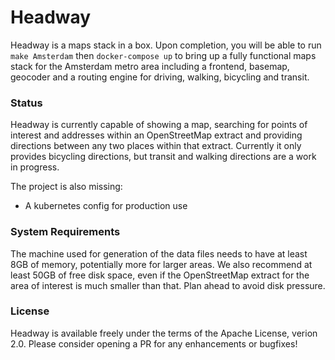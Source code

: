 # Headway

Headway is a maps stack in a box. Upon completion, you will be able to run `make Amsterdam` then `docker-compose up` to bring up a fully functional maps stack for the Amsterdam metro area including a frontend, basemap, geocoder and a routing engine for driving, walking, bicycling and transit.

### Status

Headway is currently capable of showing a map, searching for points of interest and addresses within an OpenStreetMap extract and providing directions between any two places within that extract. Currently it only provides bicycling directions, but transit and walking directions are a work in progress.

The project is also missing:

- A kubernetes config for production use

### System Requirements

The machine used for generation of the data files needs to have at least 8GB of memory, potentially more for larger areas. We also recommend at least 50GB of free disk space, even if the OpenStreetMap extract for the area of interest is much smaller than that. Plan ahead to avoid disk pressure.

### License

Headway is available freely under the terms of the Apache License, verion 2.0. Please consider opening a PR for any enhancements or bugfixes!
